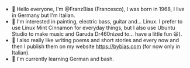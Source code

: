 - 👋 Hello everyone, I'm @FranzBias (Francesco), I was born in 1968, I live in Germany but I'm Italian.
- 👀 I'm interested in painting, electric bass, guitar and... Linux. I prefer to use Linux Mint Cinnamon for everyday things, but I also use Ubuntu Studio to make music and Garuda Dr460nized to... have a little fun 😆).
- 📔 I also really like writing poems and short stories and every now and then I publish them on my website https://bybias.com (for now only in Italian).
- 🌱 I'm currently learning German and bash. 

<!---
FranzBias/FranzBias is a ✨ special ✨ repository because its `README.md` (this file) appears on your GitHub profile.
You can click the Preview link to take a look at your changes.
--->
